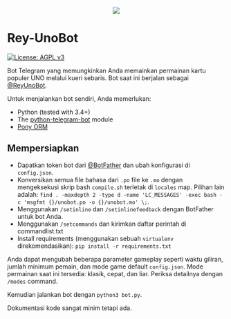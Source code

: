 <p align="center">
  <img src="https://telegra.ph/file/ddfd89c5d0775acbb3bdb.jpg">
<h2 align="center">

# Rey-UnoBot

[![License: AGPL v3](https://img.shields.io/badge/License-AGPL%20v3-blue.svg)](./LICENSE)

Bot Telegram yang memungkinkan Anda memainkan permainan kartu populer UNO melalui kueri sebaris. Bot saat ini berjalan sebagai [@ReyUnoBot](http://telegram.me/reyunobot).

Untuk menjalankan bot sendiri, Anda memerlukan: 
- Python (tested with 3.4+)
- The [python-telegram-bot](https://github.com/python-telegram-bot/python-telegram-bot) module
- [Pony ORM](https://ponyorm.com/)

## Mempersiapkan
- Dapatkan token bot dari [@BotFather](http://telegram.me/BotFather) dan ubah konfigurasi di `config.json`.
- Konversikan semua file bahasa dari `.po` file ke `.mo` dengan mengeksekusi skrip bash `compile.sh` terletak di `locales` map.
  Pilihan lain adalah: `find . -maxdepth 2 -type d -name 'LC_MESSAGES' -exec bash -c 'msgfmt {}/unobot.po -o {}/unobot.mo' \;`.
- Menggunakan `/setinline` dan `/setinlinefeedback` dengan BotFather untuk bot Anda.
- Menggunakan `/setcommands` dan kirimkan daftar perintah di commandlist.txt
- Install requirements (menggunakan sebuah `virtualenv` direkomendasikan): `pip install -r requirements.txt`

Anda dapat mengubah beberapa parameter gameplay seperti waktu giliran, jumlah minimum pemain, dan mode game default `config.json`.
Mode permainan saat ini tersedia: klasik, cepat, dan liar. Periksa detailnya dengan `/modes` command.

Kemudian jalankan bot dengan `python3 bot.py`.

Dokumentasi kode sangat minim tetapi ada.

